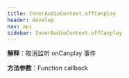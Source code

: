 ```yaml
---
title: InnerAudioContext.offCanplay
header: develop
nav: api
sidebar: InnerAudioContext.offCanplay
---
```



 

**解释**：取消监听 onCanplay 事件

**方法参数**：Function callback


